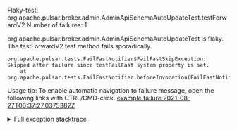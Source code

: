         
Flaky-test: org.apache.pulsar.broker.admin.AdminApiSchemaAutoUpdateTest.testForwardV2
Number of failures: 1

org.apache.pulsar.broker.admin.AdminApiSchemaAutoUpdateTest is flaky. The testForwardV2 test method fails sporadically.

```
org.apache.pulsar.tests.FailFastNotifier$FailFastSkipException: Skipped after failure since testFailFast system property is set.
	at org.apache.pulsar.tests.FailFastNotifier.beforeInvocation(FailFastNotifier.java:88)

```

Usage tip: To enable automatic navigation to failure message, open the following links with CTRL/CMD-click.
[example failure 2021-08-27T06:37:27.0375382Z](https://github.com/apache/pulsar/runs/3440411059?check_suite_focus=true#step:9:1013)


<details>
<summary>Full exception stacktrace</summary>
<code><pre>
org.apache.pulsar.tests.FailFastNotifier$FailFastSkipException: Skipped after failure since testFailFast system property is set.
	at org.apache.pulsar.tests.FailFastNotifier.beforeInvocation(FailFastNotifier.java:88)

</pre></code>
</details>

